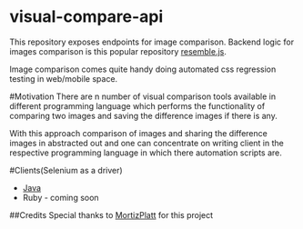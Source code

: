 # visual-compare-api

This repository exposes endpoints for image comparison.
Backend logic for images comparison is this popular repository [resemble.js](https://github.com/Huddle/Resemble.js).

Image comparison comes quite handy doing automated css regression testing in web/mobile space.


#Motivation
There are n number of visual comparison tools available in different programming language which performs the functionality 
of comparing two images and saving the difference images if there is any.

With this approach comparison of images and sharing the difference images in abstracted out and one can concentrate on writing
client in the respective programming language in which there automation scripts are.

#Clients(Selenium as a driver)
* [Java](https://github.com/kapilag/visual-compare-client)
* Ruby - coming soon

##Credits
Special thanks to [MortizPlatt](https://github.com/mplatt) for this project
